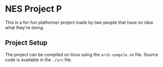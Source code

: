 # NES Project P

This is a for-fun platformer project made by two people that have no idea what they're doing.

## Project Setup

The project can be compiled on linux using the `arch-compile.sh` file. 
Source code is available in the `./src` file.
